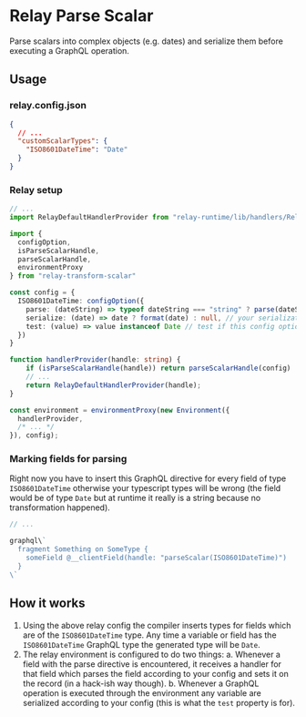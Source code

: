 # Relay Parse Scalar

Parse scalars into complex objects (e.g. dates) and serialize them before
executing a GraphQL operation.

## Usage

### relay.config.json

```JSON
{
  // ...
  "customScalarTypes": {
    "ISO8601DateTime": "Date"
  }
}
```

### Relay setup

```typescript
// ...
import RelayDefaultHandlerProvider from "relay-runtime/lib/handlers/RelayDefaultHandlerProvider";

import {
  configOption,
  isParseScalarHandle,
  parseScalarHandle,
  environmentProxy
} from "relay-transform-scalar"

const config = {
  ISO8601DateTime: configOption({
    parse: (dateString) => typeof dateString === "string" ? parse(dateString) : null, // your parse logic here
    serialize: (date) => date ? format(date) : null, // your serialization logic here
    test: (value) => value instanceof Date // test if this config option should be used for serialization
  })
}

function handlerProvider(handle: string) {
    if (isParseScalarHandle(handle)) return parseScalarHandle(config)
    // ...
    return RelayDefaultHandlerProvider(handle);
}

const environment = environmentProxy(new Environment({
  handlerProvider,
  /* ... */
}), config);
```

### Marking fields for parsing

Right now you have to insert this GraphQL directive for every field of type
`ISO8601DateTime` otherwise your typescript types will be wrong (the field
would be of type `Date` but at runtime it really is a string because
no transformation happened).

```typescript
// ...

graphql\`
  fragment Something on SomeType {
    someField @__clientField(handle: "parseScalar(ISO8601DateTime)")
  }
\`
```

## How it works

1. Using the above relay config the compiler inserts types for fields which are of
the `ISO8601DateTime` type. Any time a variable or field has the
`ISO8601DateTime` GraphQL type the generated type will be `Date`.
2. The relay environment is configured to do two things:
  a. Whenever a field with the parse directive is encountered, it receives a
  handler for that field which parses the field according to your config and
  sets it on the record (in a hack-ish way though).
  b. Whenever a GraphQL operation is executed through the environment any
  variable are serialized according to your config (this is what the `test`
  property is for).
